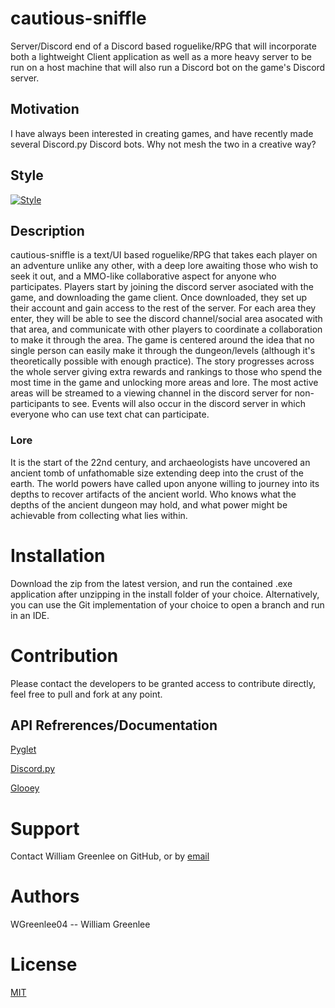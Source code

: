 # cautious-sniffle
Server/Discord end of a Discord based roguelike/RPG that will incorporate both a lightweight Client application as well as a more heavy server to be run on a host machine that will also run a Discord bot on the game's Discord server.

## Motivation
I have always been interested in creating games, and have recently made several Discord.py Discord bots. Why not mesh the two in a creative way?

## Style
[![Style](https://img.shields.io/badge/code%20style-standard-brightgreen.svg?style=flat)](https://www.python.org/dev/peps/pep-0008/)

## Description
cautious-sniffle is a text/UI based roguelike/RPG that takes each player on an adventure unlike any other, with a deep lore awaiting those who wish to seek it out, and a MMO-like collaborative aspect for anyone who participates. Players start by joining the discord server asociated with the game, and downloading the game client. Once downloaded, they set up their account and gain access to the rest of the server. For each area they enter, they will be able to see the discord channel/social area asocated with that area, and communicate with other players to coordinate a collaboration to make it through the area. The game is centered around the idea that no single person can easily make it through the dungeon/levels (although it's theoretically possible with enough practice). The story progresses across the whole server giving extra rewards and rankings to those who spend the most time in the game and unlocking more areas and lore. The most active areas will be streamed to a viewing channel in the discord server for non-participants to see. Events will also occur in the discord server in which everyone who can use text chat can participate.

### Lore
It is the start of the 22nd century, and archaeologists have uncovered an ancient tomb of unfathomable size extending deep into the crust of the earth. The world powers have called upon anyone willing to journey into its depths to recover artifacts of the ancient world. Who knows what the depths of the ancient dungeon may hold, and what power might be achievable from collecting what lies within.

# Installation
Download the zip from the latest version, and run the contained .exe application after unzipping in the install folder of your choice. Alternatively, you can use the Git implementation of your choice to open a branch and run in an IDE.

# Contribution
Please contact the developers to be granted access to contribute directly, feel free to pull and fork at any point.

## API Refrerences/Documentation
[Pyglet](https://pyglet.readthedocs.io/en/latest/programming_guide/quickstart.html)

[Discord.py](https://discordpy.readthedocs.io/en/latest/)

[Glooey](https://glooey.readthedocs.io/en/latest/)

# Support
Contact William Greenlee on GitHub, or by [email](greenlee04@gmail.com)

# Authors
WGreenlee04 -- William Greenlee

# License
[MIT](https://choosealicense.com/licenses/mit/)
